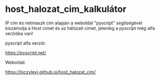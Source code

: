 # host_halozat_cim_kalkulátor


IP cim és netmaszk cim alapján a weboldal "pyscript" segítségével kiszámolja a Host cimet és az hálózati cimet, jelenleg a pyscript még alfa verzióba van!

pyscript alfa verzió:

https://pyscript.net/

Weboldal:

https://loczylevi.github.io/host_halozat_cim/
